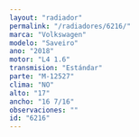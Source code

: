 ```yaml
---
layout: "radiador"
permalink: "/radiadores/6216/"
marca: "Volkswagen"
modelo: "Saveiro"
ano: "2018"
motor: "L4 1.6"
transmision: "Estándar"
parte: "M-12527"
clima: "NO"
alto: "17"
ancho: "16 7/16"
observaciones: ""
id: "6216"
---
```


